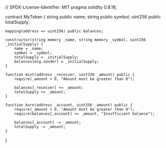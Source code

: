 // SPDX-License-Identifier: MIT
pragma solidity 0.8.18;

contract MyToken {
    string public name;
    string public symbol;
    uint256 public totalSupply;

    mapping(address => uint256) public balances;

    constructor(string memory _name, string memory _symbol, uint256 _initialSupply) {
        name = _name;
        symbol = _symbol;
        totalSupply = _initialSupply;
        balances[msg.sender] = _initialSupply;
    }

    function mint(address _receiver, uint256 _amount) public {
        require(_amount > 0, "Amount must be greater than 0");
        
        balances[_receiver] += _amount;
        totalSupply += _amount;
    }

    function burn(address _account, uint256 _amount) public {
        require(_amount > 0, "Amount must be greater than 0");
        require(balances[_account] >= _amount, "Insufficient balance");
        
        balances[_account] -= _amount;
        totalSupply -= _amount;
    }
}

